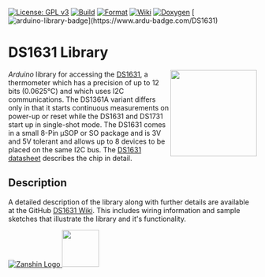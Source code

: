 [![License: GPL v3](https://zanduino.github.io/Badges/GPLv3-blue.svg)](https://www.gnu.org/licenses/gpl-3.0) [![Build](https://github.com/Zanduino/DS1631/workflows/Build/badge.svg)](https://github.com/Zanduino/DS1631/actions?query=workflow%3ABuild) [![Format](https://github.com/Zanduino/DS1631/workflows/Format/badge.svg)](https://github.com/Zanduino/DS1631/actions?query=workflow%3AFormat) [![Wiki](https://zanduino.github.io/Badges/Documentation-Badge.svg)](https://github.com/Zanduino/DS1631/wiki) [![Doxygen](https://github.com/Zanduino/DS1631/workflows/Doxygen/badge.svg)](https://Zanduino.github.io/DS1631/html/index.html) [![arduino-library-badge](https://www.ardu-badge.com/badge/DS1631.svg?)](https://www.ardu-badge.com/DS1631)
# DS1631 Library<br>

<img src="https://github.com/Zanduino/DS1631/blob/master/Images/DS1631.png" width="175" align="right"/> *Arduino* library for accessing the [DS1631](https://www.maximintegrated.com/en/products/analog/sensors-and-sensor-interface/DS1631.html), a thermometer which has a precision of up to 12 bits (0.0625°C) and which uses I2C communications. The DS1361A variant differs only in that it starts continuous measurements on power-up or reset while the DS1631 and DS1731 start up in single-shot mode. The DS1631 comes in a small 8-Pin µSOP or SO package and is 3V and 5V tolerant and allows up to 8 devices to be placed on the same I2C bus. The [DS1631 datasheet](https://datasheets.maximintegrated.com/en/ds/DS1631-DS1731.pdf) describes the chip in detail.

## Description
A detailed description of the library along with further details are available at the GitHub [DS1631 Wiki](https://github.com/Zanduino/DS1631/wiki). This includes wiring information and sample sketches that illustrate the library and it's functionality.

[![Zanshin Logo](https://zanduino.github.io/Images/zanshinkanjitiny.gif) <img src="https://zanduino.github.io/Images/zanshintext.gif" width="75"/>](https://zanduino.github.io)

